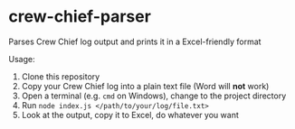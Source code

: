 # crew-chief-parser

Parses Crew Chief log output and prints it in a Excel-friendly format

Usage: 

1. Clone this repository
2. Copy your Crew Chief log into a plain text file (Word will **not** work)
3. Open a terminal (e.g. `cmd` on Windows), change to the project directory
4. Run `node index.js </path/to/your/log/file.txt>`
5. Look at the output, copy it to Excel, do whatever you want

